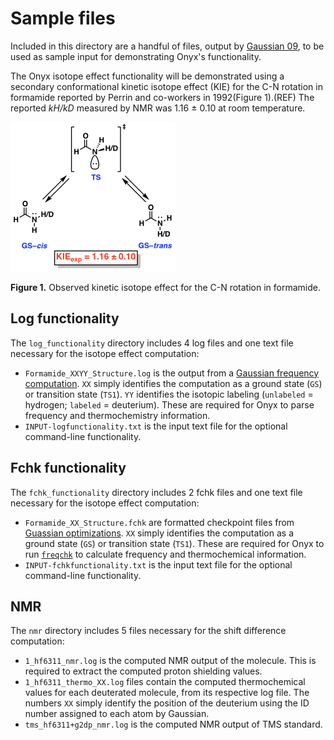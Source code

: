 # Sample files
Included in this directory are a handful of files, output by [Gaussian 09](http://gaussian.com/), to be used as sample input for demonstrating Onyx's functionality.

The Onyx isotope effect functionality will be demonstrated using a secondary conformational kinetic isotope effect (KIE) for the C-N rotation in formamide reported by Perrin and co-workers in 1992(Figure 1).(REF) The reported *kH/kD* measured by NMR was 1.16 ± 0.10 at room temperature.

![Figure](example_intro.png)

__Figure 1.__ Observed kinetic isotope effect for the C-N rotation in formamide.

## Log functionality
The `log_functionality` directory includes 4 log files and one text file necessary for the isotope effect computation:
- `Formamide_XXYY_Structure.log` is the output from a [Gaussian frequency computation](http://gaussian.com/freq/). `XX` simply identifies the computation as a ground state (`GS`) or transition state (`TS1`). `YY` identifies the isotopic labeling (`unlabeled` = hydrogen; `labeled` = deuterium). These are required for Onyx to parse frequency and thermochemistry information.
- `INPUT-logfunctionality.txt` is the input text file for the optional command-line functionality.

## Fchk functionality
The `fchk_functionality` directory includes 2 fchk files and one text file necessary for the isotope effect computation:
- `Formamide_XX_Structure.fchk` are formatted checkpoint files from [Guassian optimizations](http://gaussian.com/opt/). `XX` simply identifies the computation as a ground state (`GS`) or transition state (`TS1`). These are required for Onyx to run [`freqchk`](http://gaussian.com/freqchk/) to calculate frequency and thermochemical information.
- `INPUT-fchkfunctionality.txt` is the input text file for the optional command-line functionality.

## NMR
The `nmr` directory includes 5 files necessary for the shift difference computation:
- `1_hf6311_nmr.log` is the computed NMR output of the molecule. This is required to extract the computed proton shielding values.
- `1_hf6311_thermo_XX.log` files contain the computed thermochemical values for each deuterated molecule, from its respective log file. The numbers `XX` simply identify the position of the deuterium using the ID number assigned to each atom by Gaussian.
- `tms_hf6311+g2dp_nmr.log` is the computed NMR output of TMS standard.
